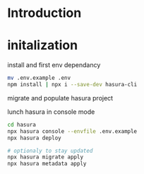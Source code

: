 # Introduction

# initalization

install and first env dependancy

```bash
mv .env.example .env
npm install | npx i --save-dev hasura-cli
```

migrate and populate hasura project

lunch hasura in console mode

```bash
cd hasura
npx hasura console --envfile .env.example
npx hasura deploy

# optionaly to stay updated
npx hasura migrate apply
npx hasura metadata apply
```
